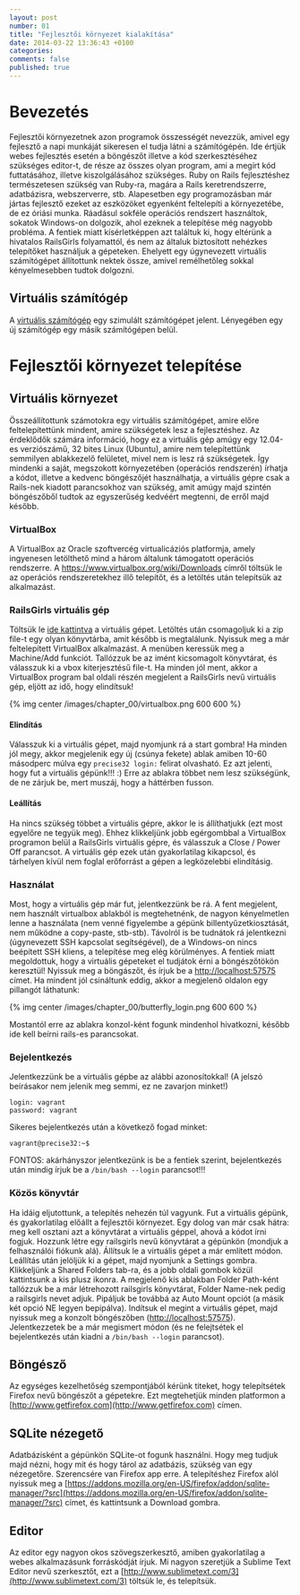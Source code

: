 ```yaml
---
layout: post
number: 01
title: "Fejlesztői környezet kialakítása"
date: 2014-03-22 13:36:43 +0100
categories:
comments: false
published: true
---
```


# Bevezetés

Fejlesztői környezetnek azon programok összességét nevezzük, amivel egy fejlesztő a napi munkáját sikeresen el tudja látni a számítógépén. Ide értjük webes fejlesztés esetén a böngészőt illetve a kód szerkesztéséhez szükséges editor-t, de része az összes olyan program, ami a megírt kód futtatásához, illetve kiszolgálásához szükséges. Ruby on Rails fejlesztéshez természetesen szükség van Ruby-ra, magára a Rails keretrendszerre, adatbázisra, webszerverre, stb. Alapesetben egy programozásban már jártas fejlesztő ezeket az eszközöket egyenként feltelepíti a környezetébe, de ez óriási munka. Ráadásul sokféle operációs rendszert használtok, sokatok Windows-on dolgozik, ahol ezeknek a telepítése még nagyobb probléma.
A fentiek miatt kísérletképpen azt találtuk ki, hogy eltérünk a hivatalos RailsGirls folyamattól, és nem az általuk biztosított nehézkes telepítőket használjuk a gépeteken. Ehelyett egy úgynevezett virtuális számítógépet állítottunk nektek össze, amivel remélhetőleg sokkal kényelmesebben tudtok dolgozni.

<!-- more -->

## Virtuális számítógép

A [virtuális számítógép](http://hu.wikipedia.org/wiki/Virtu%C3%A1lis_sz%C3%A1m%C3%ADt%C3%B3g%C3%A9p) egy szimulált számítógépet jelent. Lényegében egy új számítógép egy másik számítógépen belül.

# Fejlesztői környezet telepítése

## Virtuális környezet

Összeállítottunk számotokra egy virtuális számítógépet, amire előre feltelepítettünk mindent, amire szükségetek lesz a fejlesztéshez. Az érdeklődők számára információ, hogy ez a virtuális gép amúgy egy 12.04-es verziószámű, 32 bites Linux (Ubuntu), amire nem telepítettünk semmilyen ablakkezelő felületet, mivel nem is lesz rá szükségetek. Így mindenki a saját, megszokott környezetében (operációs rendszerén) írhatja a kódot, illetve a kedvenc böngészőjét használhatja, a virtuális gépre csak a Rails-nek kiadott parancsokhoz van szükség, amit amúgy majd szintén böngészőből tudtok az egyszerűség kedvéért megtenni, de erről majd később.

### VirtualBox

A VirtualBox az Oracle szoftvercég virtualicáziós platformja, amely ingyenesen letölthető mind a három általunk támogatott operációs rendszerre. A https://www.virtualbox.org/wiki/Downloads címről töltsük le az operációs rendszeretekhez illő telepítőt, és a letöltés után telepítsük az alkalmazást.

### RailsGirls virtuális gép

Töltsük le [ide kattintva](https://dl.dropboxusercontent.com/u/1161080/railsgirls_virtualbox_vm.zip) a virtuális gépet. Letöltés után csomagoljuk ki a zip file-t egy olyan könyvtárba, amit később is megtalálunk.
Nyissuk meg a már feltelepített VirtualBox alkalmazást. A menüben keressük meg a Machine/Add funkciót. Tallózzuk be az imént kicsomagolt könyvtárat, és válasszuk ki a vbox kiterjesztésű file-t.
Ha minden jól ment, akkor a VirtualBox program bal oldali részén megjelent a RailsGirls nevű virtuális gép, eljött az idő, hogy elindítsuk!

{% img center /images/chapter_00/virtualbox.png 600 600 %}

#### Elindítás

Válasszuk ki a virtuális gépet, majd nyomjunk rá a start gombra! Ha minden jól megy, akkor megjelenik egy új (csúnya fekete) ablak amiben 10-60 másodperc múlva egy `precise32 login:` felirat olvasható. Ez azt jelenti, hogy fut a virtuális gépünk!!! :) Erre az ablakra többet nem lesz szükségünk, de ne zárjuk be, mert muszáj, hogy a háttérben fusson.

#### Leállítás

Ha nincs szükség többet a virtuális gépre, akkor le is állíthatjukk (ezt most egyelőre ne tegyük meg). Ehhez klikkeljünk jobb egérgombbal a VirtualBox programon belül a RailsGirls virtuális gépre, és válasszuk a Close / Power Off parancsot. A virtuális gép ezek után gyakorlatilag kikapcsol, és tárhelyen kívül nem foglal erőforrást a gépen a legközelebbi elindításig.

### Használat

Most, hogy a virtuális gép már fut, jelentkezzünk be rá. A fent megjelent, nem használt virtualbox ablakból is megtehetnénk, de nagyon kényelmetlen lenne a használata (nem venné figyelembe a gépünk billentyűzetkiosztását, nem működne a copy-paste, stb-stb). Távolról is be tudnátok rá jelentkezni (úgynevezett SSH kapcsolat segítségével), de a Windows-on nincs beépített SSH kliens, a telepítése meg elég körülményes.
A fentiek miatt megoldottuk, hogy a virtuális gépeteket el tudjátok érni a böngészőtökön keresztül! Nyissuk meg a böngászőt, és írjuk be a [http://localhost:57575](http://localhost:57575) címet.
Ha mindent jól csináltunk eddig, akkor a megjelenő oldalon egy pillangót láthatunk:

{% img center /images/chapter_00/butterfly_login.png 600 600 %}

Mostantól erre az ablakra konzol-ként fogunk mindenhol hivatkozni, később ide kell beírni rails-es parancsokat.

### Bejelentkezés

Jelentkezzünk be a virtuális gépbe az alábbi azonosítokkal! (A jelszó beírásakor nem jelenik meg semmi, ez ne zavarjon minket!)

    login: vagrant
    password: vagrant

Sikeres bejelentkezés után a következő fogad minket:

    vagrant@precise32:~$

FONTOS: akárhányszor jelentkezünk is be a fentiek szerint, bejelentkezés után mindig írjuk be a `/bin/bash --login` parancsot!!!

### Közös könyvtár

Ha idáig eljutottunk, a telepítés nehezén túl vagyunk. Fut a virtuális gépünk, és gyakorlatilag előállt a fejlesztői környezet. Egy dolog van már csak hátra: meg kell osztani azt a könyvtárat a virtuális géppel, ahová a kódot írni fogjuk.
Hozzunk létre egy railsgirls nevű könyvtárat a gépünkön (mondjuk a felhasználói fiókunk alá). Állítsuk le a virtuális gépet a már említett módon. Leállítás után jelöljük ki a gépet, majd nyomjunk a Settings gombra. Klikkeljünk a Shared Folders tab-ra, és a jobb oldali gombok közül kattintsunk a kis plusz ikonra. A megjelenő kis ablakban Folder Path-ként tallózzuk be a már létrehozott railsgirls könyvtárat, Folder Name-nek pedig a railsgirls nevet adjuk. Pipáljuk be továbbá az Auto Mount opciót (a másik két opció NE legyen bepipálva).
Indítsuk el megint a virtuális gépet, majd nyissuk meg a konzolt böngészőben ([http://localhost:57575](http://localhost:57575)). Jelentkezzetek be a már megismert módon (és ne felejtsétek el bejelentkezés után kiadni a `/bin/bash --login` parancsot).

## Böngésző

Az egységes kezelhetőség szempontjából kérünk titeket, hogy telepítsétek Firefox nevű böngészőt a gépetekre. Ezt megtehetjük minden platformon a [http://www.getfirefox.com](http://www.getfirefox.com) címen.

## SQLite nézegető

Adatbázisként a gépünkön SQLite-ot fogunk használni. Hogy meg tudjuk majd nézni, hogy mit és hogy tárol az adatbázis, szükség van egy nézegetőre. Szerencsére van Firefox app erre.
A telepítéshez Firefox alól nyissuk meg a [https://addons.mozilla.org/en-US/firefox/addon/sqlite-manager/?src](https://addons.mozilla.org/en-US/firefox/addon/sqlite-manager/?src) címet, és kattintsunk a Download gombra.

## Editor

Az editor egy nagyon okos szövegszerkesztő, amiben gyakorlatilag a webes alkalmazásunk forráskódját írjuk. Mi nagyon szeretjük a Sublime Text Editor nevű szerkesztőt, ezt a [http://www.sublimetext.com/3](http://www.sublimetext.com/3) töltsük le, és telepítsük.
